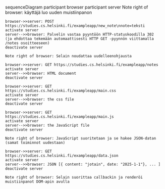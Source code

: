 sequenceDiagram
    participant browser
    participant server
        Note right of browser: käyttäjä luo uuden muistiinpanon
    
    browser->>server: POST https://studies.cs.helsinki.fi/exampleapp/new_note\nnote=teksti
    activate server
    server-->>browser: Palvelin vastaa pyyntöön HTTP-statuskoodilla 302 (ja ehdottaa tekemään automaattisesti HTTP GET -pyynnön viittamalla /notes osoitteeseen)
    deactivate server

    Note right of browser: Selain noudattaa uudelleenohjausta

    browser->>server: GET https://studies.cs.helsinki.fi/exampleapp/notes
    activate server
    server-->>browser: HTML document
    deactivate server

    browser->>server: GET https://studies.cs.helsinki.fi/exampleapp/main.css
    activate server
    server-->>browser: the css file
    deactivate server

    browser->>server: GET https://studies.cs.helsinki.fi/exampleapp/main.js
    activate server
    server-->>browser: the JavaScript file
    deactivate server

    Note right of browser: JavaScript suoritetaan ja se hakee JSON-datan (samat toiminnot uudestaan)

    browser->>server: GET https://studies.cs.helsinki.fi/exampleapp/data.json
    activate server
    server-->>browser: JSON [{ content: "jotain", date: "2025-1-1"}, ... ]
    deactivate server

    Note right of browser: Selain suorittaa callbackin ja renderöi muistiinpanot DOM-apin avulla
    